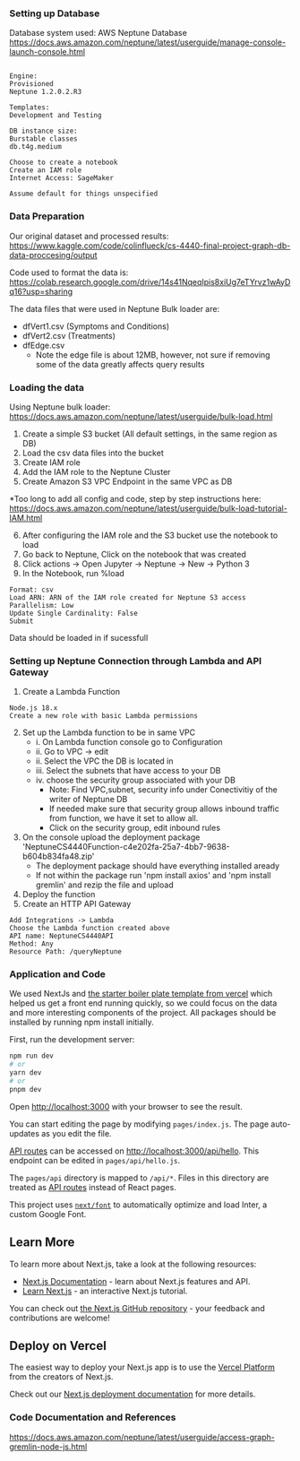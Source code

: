 
### Setting up Database

Database system used: 
AWS Neptune Database
https://docs.aws.amazon.com/neptune/latest/userguide/manage-console-launch-console.html

```Configurations:

Engine: 
Provisioned
Neptune 1.2.0.2.R3

Templates:
Development and Testing

DB instance size:
Burstable classes
db.t4g.medium

Choose to create a notebook
Create an IAM role
Internet Access: SageMaker

Assume default for things unspecified
```

### Data Preparation

Our original dataset and processed results:
https://www.kaggle.com/code/colinflueck/cs-4440-final-project-graph-db-data-proccesing/output 

Code used to format the data is:
https://colab.research.google.com/drive/14s41NqeqIpis8xiUg7eTYrvz1wAyDq16?usp=sharing

The data files that were used in Neptune Bulk loader are:
- dfVert1.csv (Symptoms and Conditions)
- dfVert2.csv (Treatments)
- dfEdge.csv
    * Note the edge file is about 12MB, however, not sure if removing some of the data greatly affects query results

### Loading the data
Using Neptune bulk loader:
https://docs.aws.amazon.com/neptune/latest/userguide/bulk-load.html

1. Create a simple S3 bucket (All default settings, in the same region as DB)
2. Load the csv data files into the bucket
3. Create IAM role
4. Add the IAM role to the Neptune Cluster
5. Create Amazon S3 VPC Endpoint in the same VPC as DB

*Too long to add all config and code, step by step instructions here: 
https://docs.aws.amazon.com/neptune/latest/userguide/bulk-load-tutorial-IAM.html

6. After configuring the IAM role and the S3 bucket use the notebook to load
7. Go back to Neptune, Click on the notebook that was created
8. Click actions -> Open Jupyter -> Neptune -> New -> Python 3
9. In the Notebook, run %load
```Source: URI of the S3 bucket
Format: csv
Load ARN: ARN of the IAM role created for Neptune S3 access
Parallelism: Low
Update Single Cardinality: False
Submit
```
Data should be loaded in if sucessfull


### Setting up Neptune Connection through Lambda and API Gateway
1. Create a Lambda Function
```Author from scratch
Node.js 18.x
Create a new role with basic Lambda permissions
```
2. Set up the Lambda function to be in same VPC
    + i. On Lambda function console go to Configuration
    + ii. Go to VPC -> edit
    + ii. Select the VPC the DB is located in
    + iii. Select the subnets that have access to your DB
    + iv. choose the security group associated with your DB
         * Note: Find VPC,subnet, security info under Conectivitiy of the writer of Neptune DB
         * If needed make sure that security group allows inbound traffic from function, we have it set to allow all.
         * Click on the security group, edit inbound rules
3. On the console upload the deployment package 'NeptuneCS4440Function-c4e202fa-25a7-4bb7-9638-b604b834fa48.zip'
    * The deployment package should have everything installed aready
    * If not within the package run 'npm install axios' and 'npm install gremlin' and rezip the file and upload
4. Deploy the function
5. Create an HTTP API Gateway 
```Choose HTTP
Add Integrations -> Lambda
Choose the Lambda function created above
API name: NeptuneCS4440API
Method: Any
Resource Path: /queryNeptune
```

### Application and Code

We used NextJs and [the starter boiler plate template from vercel](https://vercel.com/templates/next.js/nextjs-boilerplate) which helped us get a front end running quickly, so we could focus on the data and more interesting components of the project. All packages should be installed by running npm install initially.

First, run the development server:

```bash
npm run dev
# or
yarn dev
# or
pnpm dev
```

Open [http://localhost:3000](http://localhost:3000) with your browser to see the result.

You can start editing the page by modifying `pages/index.js`. The page auto-updates as you edit the file.

[API routes](https://nextjs.org/docs/api-routes/introduction) can be accessed on [http://localhost:3000/api/hello](http://localhost:3000/api/hello). This endpoint can be edited in `pages/api/hello.js`.

The `pages/api` directory is mapped to `/api/*`. Files in this directory are treated as [API routes](https://nextjs.org/docs/api-routes/introduction) instead of React pages.

This project uses [`next/font`](https://nextjs.org/docs/basic-features/font-optimization) to automatically optimize and load Inter, a custom Google Font.

## Learn More

To learn more about Next.js, take a look at the following resources:

- [Next.js Documentation](https://nextjs.org/docs) - learn about Next.js features and API.
- [Learn Next.js](https://nextjs.org/learn) - an interactive Next.js tutorial.

You can check out [the Next.js GitHub repository](https://github.com/vercel/next.js/) - your feedback and contributions are welcome!

## Deploy on Vercel

The easiest way to deploy your Next.js app is to use the [Vercel Platform](https://vercel.com/new?utm_medium=default-template&filter=next.js&utm_source=create-next-app&utm_campaign=create-next-app-readme) from the creators of Next.js.

Check out our [Next.js deployment documentation](https://nextjs.org/docs/deployment) for more details.

### Code Documentation and References
https://docs.aws.amazon.com/neptune/latest/userguide/access-graph-gremlin-node-js.html

